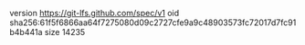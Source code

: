 version https://git-lfs.github.com/spec/v1
oid sha256:61f5f6866aa64f7275080d09c2727cfe9a9c48903573fc72017d7fc91b4b441a
size 14235
